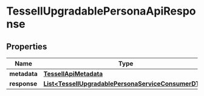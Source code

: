 

# TessellUpgradablePersonaApiResponse


## Properties

Name | Type | Description | Notes
------------ | ------------- | ------------- | -------------
**metadata** | [**TessellApiMetadata**](TessellApiMetadata.md) |  |  [optional]
**response** | [**List&lt;TessellUpgradablePersonaServiceConsumerDTO&gt;**](TessellUpgradablePersonaServiceConsumerDTO.md) |  |  [optional]



